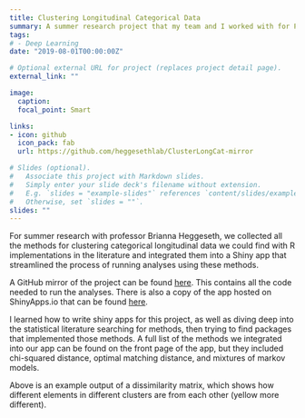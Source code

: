 ```yaml
---
title: Clustering Longitudinal Categorical Data
summary: A summer research project that my team and I worked with for Professor Brianna Heggeseth.
tags:
# - Deep Learning
date: "2019-08-01T00:00:00Z"

# Optional external URL for project (replaces project detail page).
external_link: ""

image:
  caption:
  focal_point: Smart

links:
- icon: github
  icon_pack: fab
  url: https://github.com/heggesethlab/ClusterLongCat-mirror

# Slides (optional).
#   Associate this project with Markdown slides.
#   Simply enter your slide deck's filename without extension.
#   E.g. `slides = "example-slides"` references `content/slides/example-slides.md`.
#   Otherwise, set `slides = ""`.
slides: ""
---
```


For summer research with professor Brianna Heggeseth, we collected all the methods for clustering categorical longitudinal data we could find with R implementations in the literature and integrated them into a Shiny app that streamlined the process of running analyses using these methods.  

<!--more-->

A GitHub mirror of the project can be found [here](https://github.com/heggesethlab/ClusterLongCat-mirror). This contains all the code needed to run the analyses. There is also a copy of the app hosted on ShinyApps.io that can be found [here](https://heggesethlab.shinyapps.io/ShinyApp/).

I learned how to write shiny apps for this project, as well as diving deep into the statistical literature searching for methods, then trying to find packages that implemented those methods. A full list of the methods we integrated into our app can be found on the front page of the app, but they included chi-squared distance, optimal matching distance, and mixtures of markov models.

Above is an example output of a dissimilarity matrix, which shows how different elements in different clusters are from each other (yellow more different).
